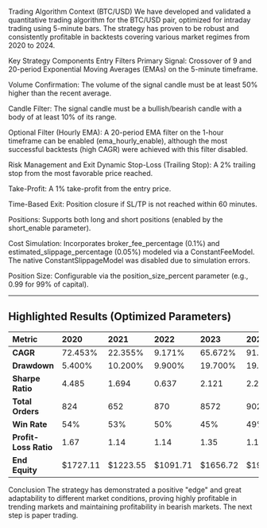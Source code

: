 Trading Algorithm Context (BTC/USD)
We have developed and validated a quantitative trading algorithm for the BTC/USD pair, optimized for intraday trading using 5-minute bars. The strategy has proven to be robust and consistently profitable in backtests covering various market regimes from 2020 to 2024.

Key Strategy Components
Entry Filters
Primary Signal: Crossover of 9 and 20-period Exponential Moving Averages (EMAs) on the 5-minute timeframe.

Volume Confirmation: The volume of the signal candle must be at least 50% higher than the recent average.

Candle Filter: The signal candle must be a bullish/bearish candle with a body of at least 10% of its range.

Optional Filter (Hourly EMA): A 20-period EMA filter on the 1-hour timeframe can be enabled (ema_hourly_enable), although the most successful backtests (high CAGR) were achieved with this filter disabled.

Risk Management and Exit
Dynamic Stop-Loss (Trailing Stop): A 2% trailing stop from the most favorable price reached.

Take-Profit: A 1% take-profit from the entry price.

Time-Based Exit: Position closure if SL/TP is not reached within 60 minutes.

Positions: Supports both long and short positions (enabled by the short_enable parameter).

Cost Simulation: Incorporates broker_fee_percentage (0.1%) and estimated_slippage_percentage (0.05%) modeled via a ConstantFeeModel. The native ConstantSlippageModel was disabled due to simulation errors.

Position Size: Configurable via the position_size_percent parameter (e.g., 0.99 for 99% of capital).

---

## Highlighted Results (Optimized Parameters)

| Metric | 2020 | 2021 | 2022 | 2023 | 2024 |
| :--------------- | :---------- | :---------- | :--------- | :---------- | :---------- |
| **CAGR** | 72.453% | 22.355% | 9.171% | 65.672% | 91.027% |
| **Drawdown** | 5.400% | 10.200% | 9.900% | 19.700% | 19.900% |
| **Sharpe Ratio** | 4.485 | 1.694 | 0.637 | 2.121 | 2.248 |
| **Total Orders** | 824 | 652 | 870 | 8572 | 9026 |
| **Win Rate** | 54% | 53% | 50% | 45% | 49% |
| **Profit-Loss Ratio** | 1.67 | 1.14 | 1.14 | 1.35 | 1.13 |
| **End Equity** | $1727.11 | $1223.55 | $1091.71 | $1656.72 | $1913.66 |

Conclusion
The strategy has demonstrated a positive "edge" and great adaptability to different market conditions, proving highly profitable in trending markets and maintaining profitability in bearish markets. The next step is paper trading.